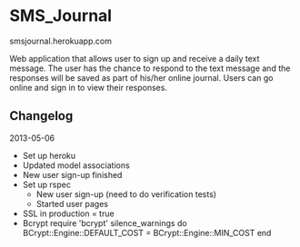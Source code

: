 SMS_Journal
===========

smsjournal.herokuapp.com

Web application that allows user to sign up and receive a daily text message. The user has the chance to respond to the text message and the responses will be saved as part of his/her online journal. Users can go online and sign in to view their responses.

Changelog 
---------

2013-05-06

- Set up heroku
- Updated model associations
- New user sign-up finished
- Set up rspec
	- New user sign-up (need to do verification tests)
	- Started user pages
- SSL in production = true
- Bcrypt
	require 'bcrypt'
  silence_warnings do
    BCrypt::Engine::DEFAULT_COST = BCrypt::Engine::MIN_COST
  end
